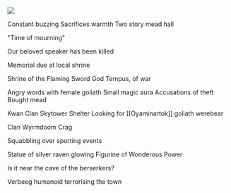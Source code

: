 
![](https://5e.tools/img/adventure/IDRotF/058-01-029.shield-good-mead.webp)

Constant buzzing 
Sacrifices warmth
Two story mead hall

"Time of mourning"

Our beloved speaker has been killed

Memorial due at local shrine

Shrine of the Flaming Sword
God Tempus, of war

Angry words with female goliath
Small magic aura
Accusations of theft
Bought mead

Kwan 
Clan Skytower Shelter
Looking for [[Oyaminartok]] goliath werebear

Clan Wyrmdoom Crag

Squabbling over sporting events

Statue of silver raven glowing
Figurine of Wonderous Power

Is it near the cave of the berserkers?

Verbeeg humanoid
terrorising the town


